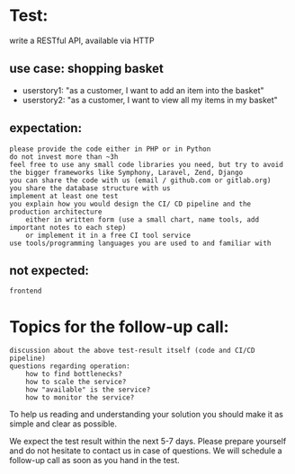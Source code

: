# Test:

write a RESTful API, available via HTTP

## use case: shopping basket

  * userstory1: "as a customer, I want to add an item into the basket"
  * userstory2: "as a customer, I want to view all my items in my basket"

## expectation:

    please provide the code either in PHP or in Python
    do not invest more than ~3h
    feel free to use any small code libraries you need, but try to avoid the bigger frameworks like Symphony, Laravel, Zend, Django
    you can share the code with us (email / github.com or gitlab.org)
    you share the database structure with us
    implement at least one test
    you explain how you would design the CI/ CD pipeline and the production architecture
        either in written form (use a small chart, name tools, add important notes to each step)
        or implement it in a free CI tool service
    use tools/programming languages you are used to and familiar with

## not expected:
    frontend

# Topics for the follow-up call:

    discussion about the above test-result itself (code and CI/CD pipeline)
    questions regarding operation:
        how to find bottlenecks?
        how to scale the service?
        how "available" is the service?
        how to monitor the service?

To help us reading and understanding your solution you should make it as simple and clear as possible.

We expect the test result within the next 5-7 days. Please prepare yourself and do not hesitate to contact us in case of questions. We will schedule a follow-up call as soon as you hand in the test.

